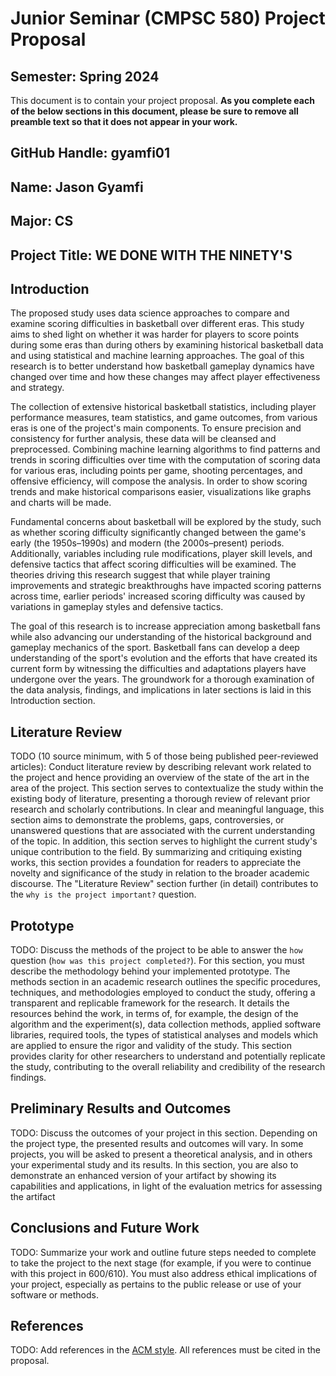 # Junior Seminar (CMPSC 580) Project Proposal

## Semester: Spring 2024

This document is to contain your project proposal. __As you complete each of the below sections in this document, please be sure to remove all preamble text so that it does not appear in your work.__

## GitHub Handle: gyamfi01

## Name: Jason Gyamfi

## Major: CS

## Project Title: WE DONE WITH THE NINETY'S

## Introduction

The proposed study uses data science approaches to compare and examine scoring difficulties in basketball over different eras. This study aims to shed light on whether it was harder for players to score points during some eras than during others by examining historical basketball data and using statistical and machine learning approaches. The goal of this research is to better understand how basketball gameplay dynamics have changed over time and how these changes may affect player effectiveness and strategy.

The collection of extensive historical basketball statistics, including player performance measures, team statistics, and game outcomes, from various eras is one of the project's main components. To ensure precision and consistency for further analysis, these data will be cleansed and preprocessed. Combining machine learning algorithms to find patterns and trends in scoring difficulties over time with the computation of scoring data for various eras, including points per game, shooting percentages, and offensive efficiency, will compose the analysis. In order to show scoring trends and make historical comparisons easier, visualizations like graphs and charts will be made.

Fundamental concerns about basketball will be explored by the study, such as whether scoring difficulty significantly changed between the game's early (the 1950s–1990s) and modern (the 2000s–present) periods. Additionally, variables including rule modifications, player skill levels, and defensive tactics that affect scoring difficulties will be examined. The theories driving this research suggest that while player training improvements and strategic breakthroughs have impacted scoring patterns across time, earlier periods' increased scoring difficulty was caused by variations in gameplay styles and defensive tactics.

The goal of this research is to increase appreciation among basketball fans while also advancing our understanding of the historical background and gameplay mechanics of the sport. Basketball fans can develop a deep understanding of the sport's evolution and the efforts that have created its current form by witnessing the difficulties and adaptations players have undergone over the years. The groundwork for a thorough examination of the data analysis, findings, and implications in later sections is laid in this Introduction section.

## Literature Review

TODO (10 source minimum, with 5 of those being published peer-reviewed articles): Conduct literature review by describing relevant work related to the project and hence providing an overview of the state of the art in the area of the project. This section serves to contextualize the study within the existing body of literature, presenting a thorough review of relevant prior research and scholarly contributions. In clear and meaningful language, this section aims to demonstrate the problems, gaps, controversies, or unanswered questions that are associated with the current understanding of the topic. In addition, this section serves to highlight the current study's unique contribution to the field. By summarizing and critiquing existing works, this section provides a foundation for readers to appreciate the novelty and significance of the study in relation to the broader academic discourse. The "Literature Review" section further (in detail) contributes to the `why is the project important?` question.

## Prototype

TODO: Discuss the methods of the project to be able to answer the `how` question (`how was this project completed?`). For this section, you must describe  the methodology behind your implemented prototype. The methods section in an academic research outlines the specific procedures, techniques, and methodologies employed to conduct the study, offering a transparent and replicable framework for the research. It details the resources behind the work, in terms of, for example, the design of the algorithm and the experiment(s), data collection methods, applied software libraries, required tools, the types of statistical analyses and models which are applied to ensure the rigor and validity of the study. This section provides clarity for other researchers to understand and potentially replicate the study, contributing to the overall reliability and credibility of the research findings.

## Preliminary Results and Outcomes

TODO: Discuss the outcomes of your project in this section. Depending on the project type, the presented results and outcomes will vary. In some projects, you will be asked to present a theoretical analysis, and in others your experimental study and its results. In this section, you are also to demonstrate an enhanced version of your artifact by showing its capabilities and applications, in light of the evaluation metrics for assessing the artifact

## Conclusions and Future Work

TODO: Summarize your work and outline future steps needed to complete to take the project to the next stage (for example, if you were to continue with this project in 600/610). You must also address ethical implications of your project, especially as pertains to the public release or use of your software or methods.

## References

TODO: Add references in the [ACM style](https://www.acm.org/publications/authors/reference-formatting). All references must be cited in the proposal.
